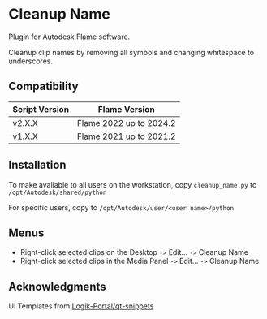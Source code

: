 # Cleanup Name
Plugin for Autodesk Flame software.

Cleanup clip names by removing all symbols and changing whitespace to underscores.

## Compatibility
|Script Version|Flame Version|
|---|---|
|v2.X.X|Flame 2022 up to 2024.2|
|v1.X.X|Flame 2021 up to 2021.2|

## Installation
To make available to all users on the workstation, copy `cleanup_name.py` to `/opt/Autodesk/shared/python`

For specific users, copy to `/opt/Autodesk/user/<user name>/python`

## Menus
 - Right-click selected clips on the Desktop `->` Edit... `->` Cleanup Name
 - Right-click selected clips in the Media Panel `->` Edit... `->` Cleanup Name

## Acknowledgments
UI Templates from [Logik-Portal/qt-snippets](https://github.com/logik-portal/qt_snippets)
